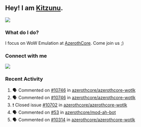 ## Hey! I am [Kitzunu](https://Github.com/Kitzunu).

<!--<a href="https://github-readme-stats.kitzunu.vercel.app/api?username=Kitzunu&show_icons=true&theme=dark">
  <img align="center" src="https://github-readme-stats.kitzunu.vercel.app/api?username=Kitzunu&show_icons=true&theme=dark" />
</a>-->
<a href="https://github-readme-stats.kitzunu.vercel.app/api?username=Kitzunu&show_icons=true&theme=dark">
  <img align="center" src="https://github-readme-stats.vercel.app/api/top-langs/?username=Kitzunu&layout=compact&theme=dark" />
</a>

### What do I do?

I focus on WoW Emulation at [AzerothCore](https://Github.com/AzerothCore). Come join us ;)

### Connect with me
[![](https://img.shields.io/badge/AzerothCore%20Discord-Connect%20with%20me!-green)](https://discord.com/invite/gkt4y2x)

### Recent Activity

<!--START_SECTION:activity-->
1. 🗣 Commented on [#10746](https://github.com/azerothcore/azerothcore-wotlk/issues/10746) in [azerothcore/azerothcore-wotlk](https://github.com/azerothcore/azerothcore-wotlk)
2. 🗣 Commented on [#10746](https://github.com/azerothcore/azerothcore-wotlk/issues/10746) in [azerothcore/azerothcore-wotlk](https://github.com/azerothcore/azerothcore-wotlk)
3. ❗️ Closed issue [#10702](https://github.com/azerothcore/azerothcore-wotlk/issues/10702) in [azerothcore/azerothcore-wotlk](https://github.com/azerothcore/azerothcore-wotlk)
4. 🗣 Commented on [#53](https://github.com/azerothcore/mod-ah-bot/issues/53) in [azerothcore/mod-ah-bot](https://github.com/azerothcore/mod-ah-bot)
5. 🗣 Commented on [#10314](https://github.com/azerothcore/azerothcore-wotlk/issues/10314) in [azerothcore/azerothcore-wotlk](https://github.com/azerothcore/azerothcore-wotlk)
<!--END_SECTION:activity-->
